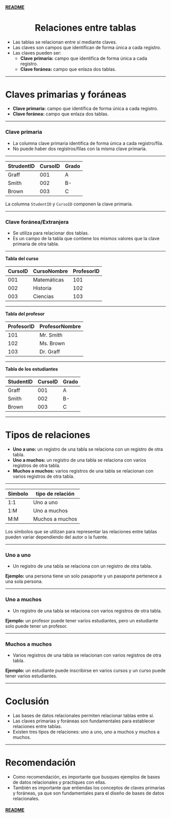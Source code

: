 #### [README](README.md)

<div align="center">
  <h1>Relaciones entre tablas</h1>
</div>

- Las tablas se relacionan entre sí mediante claves.
- Las claves son campos que identifican de forma única a cada registro.
- Las claves pueden ser:
  - **Clave primaria:** campo que identifica de forma única a cada registro.
  - **Clave foránea:** campo que enlaza dos tablas.

---

# Claves primarias y foráneas

- **Clave primaria:** campo que identifica de forma única a cada registro.
- **Clave foránea:** campo que enlaza dos tablas.

___

 ### Clave primaria

- La columna clave primaria identifica de forma única a cada registro/fila.
- No puede haber dos registros/filas con la misma clave primaria.

___

| StrudentID | CursoID | Grado |
|------------|---------|-------|
| Graff      | 001     | A     |
| Smith      | 002     | B-    |
| Brown      | 003     | C     |

La columna `StudentID` y `CursoID` componen la clave primaria.

___


### Clave foránea/Extranjera

- Se utiliza para relacionar dos tablas.
- Es un campo de la tabla que contiene los mismos valores que la clave primaria de otra tabla.

___

**Tabla del curso**

| CursoID | CursoNombre | ProfesorID |
|---------|-------------|------------|
| 001     | Matemáticas | 101        |
| 002     | Historia    | 102        |
| 003     | Ciencias    | 103        |

___

**Tabla del profesor**

| ProfesorID | ProfesorNombre |
|------------|----------------|
| 101        | Mr. Smith      |
| 102        | Ms. Brown      |
| 103        | Dr. Graff      |

___

**Tabla de los estudiantes**

| StudentID | CursoID | Grado |
|-----------|---------|-------|
| Graff     | 001     | A     |
| Smith     | 002     | B-    |
| Brown     | 003     | C     |


---

# Tipos de relaciones

- **Uno a uno:** un registro de una tabla se relaciona con un registro de otra tabla.
- **Uno a muchos:** un registro de una tabla se relaciona con varios registros de otra tabla.
- **Muchos a muchos:** varios registros de una tabla se relacionan con varios registros de otra tabla.

___

| Simbolo | tipo de relación |
|---------|-------------------|
| 1:1     | Uno a uno         |
| 1:M     | Uno a muchos      |
| M:M     | Muchos a muchos   |

Los símbolos que se utilizan para representar las relaciones entre tablas pueden variar dependiendo del autor o la fuente.

___

### Uno a uno 

- Un registro de una tabla se relaciona con un registro de otra tabla.

**Ejemplo:** una persona tiene un solo pasaporte y un pasaporte pertenece a una sola persona.

___

### Uno a muchos

- Un registro de una tabla se relaciona con varios registros de otra tabla.

**Ejemplo:** un profesor puede tener varios estudiantes, pero un estudiante solo puede tener un profesor.

___

### Muchos a muchos

- Varios registros de una tabla se relacionan con varios registros de otra tabla.

**Ejemplo:** un estudiante puede inscribirse en varios cursos y un curso puede tener varios estudiantes.

---

# Coclusión

- Las bases de datos relacionales permiten relacionar tablas entre sí.
- Las claves primarias y foráneas son fundamentales para establecer relaciones entre tablas.
- Existen tres tipos de relaciones: uno a uno, uno a muchos y muchos a muchos.

---

# Recomendación

- Como recomendación, es importante que busques ejemplos de bases de datos relacionales y practiques con ellas.
- También es importante que entiendas los conceptos de claves primarias y foráneas, ya que son fundamentales para el diseño de bases de datos relacionales.

#### [README](README.md)